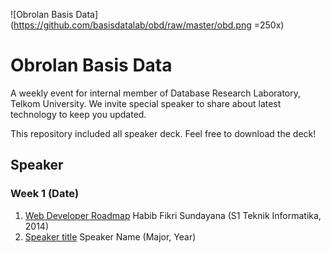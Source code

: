 
![Obrolan Basis Data](https://github.com/basisdatalab/obd/raw/master/obd.png =250x)

# Obrolan Basis Data
A weekly event for internal member of Database Research Laboratory, Telkom University. We invite special speaker to share about latest technology to keep you updated.

This repository included all speaker deck. Feel free to download the deck!

## Speaker
### Week 1 (Date)
1. [Web Developer Roadmap](https://www.google.com)
Habib Fikri Sundayana (S1 Teknik Informatika, 2014)
2. [Speaker title](https://www.google.com)
Speaker Name (Major, Year)
